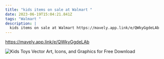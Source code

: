 ```yaml
---
title: "kids items on sale at Walmart "
date: 2023-06-19T15:04:21.841Z
tags: "Walmart "
description: |
  kids items on sale at Walmart https://mavely.app.link/e/QWkyGgdeLAb
---
```

https://mavely.app.link/e/QWkyGgdeLAb



![Kids Toys Vector Art, Icons, and Graphics for Free Download](https://static.vecteezy.com/system/resources/previews/001/825/562/original/kids-toys-bear-doll-horse-car-train-drum-robot-rocket-ball-plane-icons-cartoon-free-vector.jpg)

<!--EndFragment-->